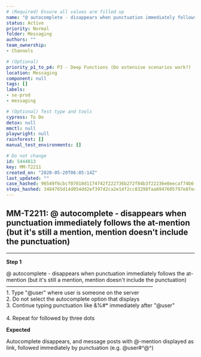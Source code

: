 ```yaml
---
# (Required) Ensure all values are filled up
name: "@ autocomplete - disappears when punctuation immediately follows the at-mention (but it's still a mention, mention doesn't include the punctuation)"
status: Active
priority: Normal
folder: Messaging
authors: ""
team_ownership: 
- Channels

# (Optional)
priority_p1_to_p4: P3 - Deep Functions (Do extensive scenarios work?)
location: Messaging
component: null
tags: []
labels: 
- se-prod
- messaging

# (Optional) Test type and tools
cypress: To Do
detox: null
mmctl: null
playwright: null
rainforest: []
manual_test_environments: []

# Do not change
id: 5444813
key: MM-T2211
created_on: "2020-05-20T06:05:14Z"
last_updated: ""
case_hashed: 96549f6cbcf07010d1174742f222736b272f84b3f22236e0eecaf74b6f4d2474ae7df17790ee7fc63c7181b0d8b7e640
steps_hashed: 3484765d14d054dd2ef397d2ca2e14f2cc83298faa6947605797e8fe44ce966ba2d915e79feea0efba31ed5c697b7441
---
```


<!-- (Auto-generated) Based on frontmatter's "key" and "name" -->

## MM-T2211: @ autocomplete - disappears when punctuation immediately follows the at-mention (but it's still a mention, mention doesn't include the punctuation)

---

**Step 1**

@ autocomplete - disappears when punctuation immediately follows the at-mention (but it's still a mention, mention doesn't include the punctuation)\
————————————————————————————\
1\. Type "@user" where user is someone on the server\
2\. Do not select the autocomplete option that displays\
3\. Continue typing punctuation like &%#\* immediately after "@user"\
\
4\. Repeat for followed by three dots

**Expected**

Autocomplete disappears, and message posts with @-mention displayed as link, followed immediately by punctuation (e.g. @user#^@^)
